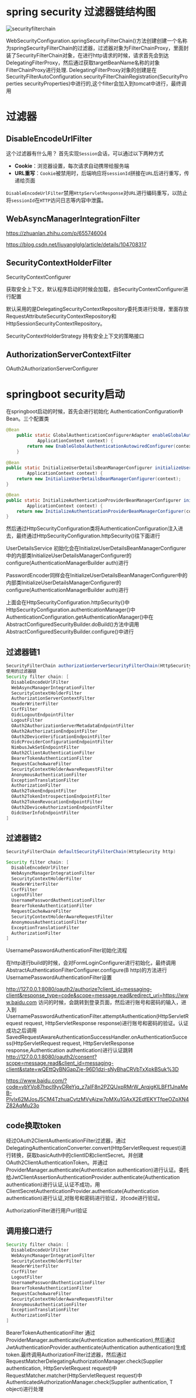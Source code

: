 # spring security 过滤器链结构图

![securityfilterchain](pic/authorization-02/multi-securityfilterchain.png)



WebSecurityConfiguration.springSecurityFilterChain()方法创建创建一个名称为springSecurityFilterChain的过滤器，过滤器对象为FilterChainProxy，里面封装了SecurityFilterChain对象，在进行http请求的时候，请求首先会到达DelegatingFilterProxy，然后通过获取targetBeanName名称的对象FilterChainProxy进行处理.
DelegatingFilterProxy对象的创建是在SecurityFilterAutoConfiguration.securityFilterChainRegistration(SecurityProperties securityProperties)中进行的,这个filter会加入到tomcat中进行，最终调用

# 过滤器

## DisableEncodeUrlFilter

这个过滤器有什么用？ 首先实现`Session`会话，可以通过以下两种方式

- **Cookie**：浏览器设置，每次请求自动携带给服务端
- **URL重写**：`Cookie`被禁用时，后端响应将`sessionId`拼接在`URL`后进行重写，传递给页面

`DisableEncodeUrlFilter`禁用`HttpServletResponse`对`URL`进行编码重写，以防止将`sessionId`在`HTTP`访问日志等内容中泄露。

## WebAsyncManagerIntegrationFilter

https://zhuanlan.zhihu.com/p/655746004

https://blog.csdn.net/liuyanglglg/article/details/104708317

## SecurityContextHolderFilter

SecurityContextConfigurer

获取安全上下文，默认程序启动的时候会加载，由SecurityContextConfigurer进行配置

默认采用的是DelegatingSecurityContextRepository委托类进行处理，里面存放RequestAttributeSecurityContextRepository和HttpSessionSecurityContextRepository。

SecurityContextHolderStrategy 持有安全上下文的策略接口

## AuthorizationServerContextFilter

OAuth2AuthorizationServerConfigurer

# springboot security启动

在springboot启动的时候，首先会进行初始化 AuthenticationConfiguration中Bean。三个配置类
	

```java
@Bean
	public static GlobalAuthenticationConfigurerAdapter enableGlobalAuthenticationAutowiredConfigurer(
			ApplicationContext context) {
		return new EnableGlobalAuthenticationAutowiredConfigurer(context);
	}
	
@Bean
public static InitializeUserDetailsBeanManagerConfigurer initializeUserDetailsBeanManagerConfigurer(
		ApplicationContext context) {
	return new InitializeUserDetailsBeanManagerConfigurer(context);
}

@Bean
public static InitializeAuthenticationProviderBeanManagerConfigurer initializeAuthenticationProviderBeanManagerConfigurer(
		ApplicationContext context) {
	return new InitializeAuthenticationProviderBeanManagerConfigurer(context);
}
```
然后通过HttpSecurityConfiguration类将AuthenticationConfiguration注入进去，最终通过HttpSecurityConfiguration.httpSecurity()往下面进行

UserDetailsService 初始化会在InitializeUserDetailsBeanManagerConfigurer中的内部类InitializeUserDetailsManagerConfigurer的configure(AuthenticationManagerBuilder auth)进行

PasswordEncoder同样会在InitializeUserDetailsBeanManagerConfigurer中的内部类InitializeUserDetailsManagerConfigurer的configure(AuthenticationManagerBuilder auth)进行


上面会在HttpSecurityConfiguration.httpSecurity()中HttpSecurityConfiguration.authenticationManager()中AuthenticationConfiguration.getAuthenticationManager()中在AbstractConfiguredSecurityBuilder.doBuild()方法中调用AbstractConfiguredSecurityBuilder.configure()中进行

## 过滤器链1

```java
SecurityFilterChain authorizationServerSecurityFilterChain(HttpSecurity http)
使用的过滤器链
Security filter chain: [
  DisableEncodeUrlFilter
  WebAsyncManagerIntegrationFilter
  SecurityContextHolderFilter
  AuthorizationServerContextFilter
  HeaderWriterFilter
  CsrfFilter
  OidcLogoutEndpointFilter
  LogoutFilter
  OAuth2AuthorizationServerMetadataEndpointFilter
  OAuth2AuthorizationEndpointFilter
  OAuth2DeviceVerificationEndpointFilter
  OidcProviderConfigurationEndpointFilter
  NimbusJwkSetEndpointFilter
  OAuth2ClientAuthenticationFilter
  BearerTokenAuthenticationFilter
  RequestCacheAwareFilter
  SecurityContextHolderAwareRequestFilter
  AnonymousAuthenticationFilter
  ExceptionTranslationFilter
  AuthorizationFilter
  OAuth2TokenEndpointFilter
  OAuth2TokenIntrospectionEndpointFilter
  OAuth2TokenRevocationEndpointFilter
  OAuth2DeviceAuthorizationEndpointFilter
  OidcUserInfoEndpointFilter
]
```



## 过滤器链2

```java
SecurityFilterChain defaultSecurityFilterChain(HttpSecurity http)

Security filter chain: [
  DisableEncodeUrlFilter
  WebAsyncManagerIntegrationFilter
  SecurityContextHolderFilter
  HeaderWriterFilter
  CsrfFilter
  LogoutFilter
  UsernamePasswordAuthenticationFilter
  BearerTokenAuthenticationFilter
  RequestCacheAwareFilter
  SecurityContextHolderAwareRequestFilter
  AnonymousAuthenticationFilter
  ExceptionTranslationFilter
  AuthorizationFilter
]
```

UsernamePasswordAuthenticationFilter初始化流程

在http进行build的时候，会对FormLoginConfigurer进行初始化，最终调用AbstractAuthenticationFilterConfigurer.configure(B http)的方法进行UsernamePasswordAuthenticationFilter设置

http://127.0.0.1:8080/oauth2/authorize?client_id=messaging-client&response_type=code&scope=message.read&redirect_uri=https://www.baidu.com
访问的时候，会跳转到登录页面，然后进行账号和密码的输入，进入到UsernamePasswordAuthenticationFilter.attemptAuthentication(HttpServletRequest request, HttpServletResponse response)进行账号和密码的验证。认证成功之后调用SavedRequestAwareAuthenticationSuccessHandler.onAuthenticationSuccess(HttpServletRequest request, HttpServletResponse response,Authentication authentication)进行认证跳转
http://127.0.0.1:8080/oauth2/consent?scope=message.read&client_id=messaging-client&state=wQEttQyBNGapZje-96D1dzi-sNyBhaCRVbTxXpkBSuk%3D

https://www.baidu.com/?code=ybYVo87hpcl9yyDReYjq_z7aIF8n2PZQUxpRMrW_ArqjgKILBFf1JnaMeB-PIylx62MJosJ5CM4TzhuaCvtzMVyAizw7pMXu1GAxX2EdfEKYTfpeOZpXN4Z82AqMu23o

## code换取token

经过OAuth2ClientAuthenticationFilter过滤器，通过DelegatingAuthenticationConverter.convert(HttpServletRequest request)进行转换，获取basicAuth中的clientID和clientSecret。并创建OAuth2ClientAuthenticationToken。并通过ProviderManager.authenticate(Authentication authentication)进行认证。委托给JwtClientAssertionAuthenticationProvider.authenticate(Authentication authentication)进行认证,认证不成功，用ClientSecretAuthenticationProvider.authenticate(Authentication authentication)进行认证,对账号和密码进行验证，对code进行验证。

AuthorizationFilter进行用户url验证

## 调用接口进行

```java
Security filter chain: [
  DisableEncodeUrlFilter
  WebAsyncManagerIntegrationFilter
  SecurityContextHolderFilter
  HeaderWriterFilter
  CsrfFilter
  LogoutFilter
  UsernamePasswordAuthenticationFilter
  BearerTokenAuthenticationFilter
  RequestCacheAwareFilter
  SecurityContextHolderAwareRequestFilter
  AnonymousAuthenticationFilter
  ExceptionTranslationFilter
  AuthorizationFilter
]
```


BearerTokenAuthenticationFilter 通过ProviderManager.authenticate(Authentication authentication),然后通过JwtAuthenticationProvider.authenticate(Authentication authentication)生成token.最终调用AuthorizationFilter过滤器，然后通过RequestMatcherDelegatingAuthorizationManager.check(Supplier<Authentication> authentication, HttpServletRequest request)中RequestMatcher.matcher(HttpServletRequest request)中AuthenticatedAuthorizationManager.check(Supplier<Authentication> authentication, T object)进行处理
